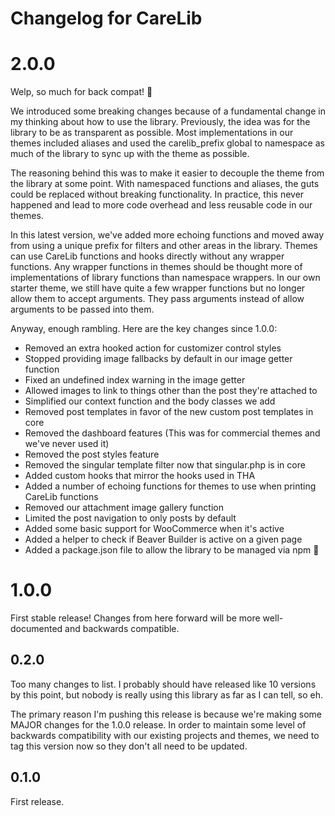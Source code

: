 # Changelog for CareLib

# 2.0.0

Welp, so much for back compat! 🤗

We introduced some breaking changes because of a fundamental change in my thinking about how to use the library. Previously, the idea was for the library to be as transparent as possible. Most implementations in our themes included aliases and used the carelib_prefix global to namespace as much of the library to sync up with the theme as possible.

The reasoning behind this was to make it easier to decouple the theme from the library at some point. With namespaced functions and aliases, the guts could be replaced without breaking functionality. In practice, this never happened and lead to more code overhead and less reusable code in our themes.

In this latest version, we've added more echoing functions and moved away from using a unique prefix for filters and other areas in the library. Themes can use CareLib functions and hooks directly without any wrapper functions. Any wrapper functions in themes should be thought more of implementations of library functions than namespace wrappers. In our own starter theme, we still have quite a few wrapper functions but no longer allow them to accept arguments. They pass arguments instead of allow arguments to be passed into them.

Anyway, enough rambling. Here are the key changes since 1.0.0:

- Removed an extra hooked action for customizer control styles
- Stopped providing image fallbacks by default in our image getter function
- Fixed an undefined index warning in the image getter
- Allowed images to link to things other than the post they're attached to
- Simplified our context function and the body classes we add
- Removed post templates in favor of the new custom post templates in core
- Removed the dashboard features (This was for commercial themes and we've never used it)
- Removed the post styles feature
- Removed the singular template filter now that singular.php is in core
- Added custom hooks that mirror the hooks used in THA
- Added a number of echoing functions for themes to use when printing CareLib functions
- Removed our attachment image gallery function
- Limited the post navigation to only posts by default
- Added some basic support for WooCommerce when it's active
- Added a helper to check if Beaver Builder is active on a given page
- Added a package.json file to allow the library to be managed via npm 🤔

# 1.0.0

First stable release! Changes from here forward will be more well-documented and backwards compatible.

## 0.2.0

Too many changes to list. I probably should have released like 10 versions by this point, but nobody is really using this library as far as I can tell, so eh.

The primary reason I'm pushing this release is because we're making some MAJOR changes for the 1.0.0 release. In order to maintain some level of backwards compatibility with our existing projects and themes, we need to tag this version now so they don't all need to be updated.

## 0.1.0

First release.
